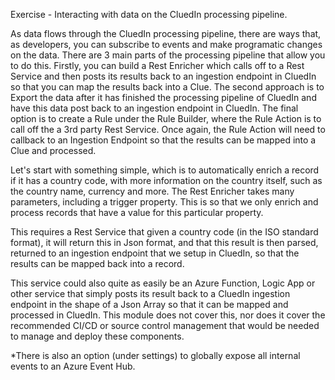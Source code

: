 Exercise - Interacting with data on the CluedIn processing pipeline. 

As data flows through the CluedIn processing pipeline, there are ways that, as developers, you can subscribe to events and make programatic changes on the data. There are 3 main parts of the processing pipeline that allow you to do this. Firstly, you can build a Rest Enricher which calls off to a Rest Service and then posts its results back to an ingestion endpoint in CluedIn so that you can map the results back into a Clue. The second approach is to Export the data after it has finished the processing pipeline of CluedIn and have this data post back to an ingestion endpoint in CluedIn. The final option is to create a Rule under the Rule Builder, where the Rule Action is to call off the a 3rd party Rest Service. Once again, the Rule Action will need to callback to an Ingestion Endpoint so that the results can be mapped into a Clue and processed. 

Let's start with something simple, which is to automatically enrich a record if it has a country code, with more information on the country itself, such as the country name, currency and more. The Rest Enricher takes many parameters, including a trigger property. This is so that we only enrich and process records that have a value for this particular property. 

This requires a Rest Service that given a country code (in the ISO standard format), it will return this in Json format, and that this result is then parsed, returned to an ingestion endpoint that we setup in CluedIn, so that the results can be mapped back into a record.

This service could also quite as easily be an Azure Function, Logic App or other service that simply posts its result back to a CluedIn ingestion endpoint in the shape of a Json Array so that it can be mapped and processed in CluedIn. This module does not cover this, nor does it cover the recommended CI/CD or source control management that would be needed to manage and deploy these components. 

*There is also an option (under settings) to globally expose all internal events to an Azure Event Hub.